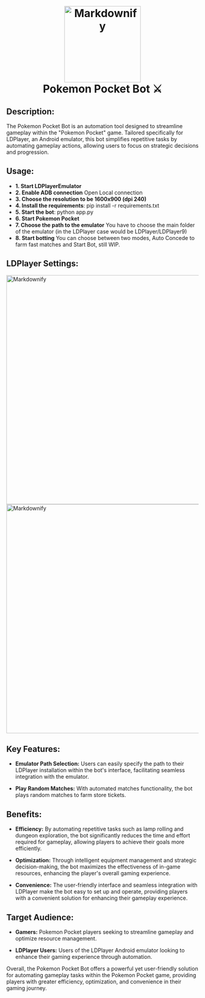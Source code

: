 <h1 align="center">
  <br>
  <a href="https://tcgpocket.pokemon.com/es-es/"><img src="https://github.com/user-attachments/assets/141d27c3-d965-4bb9-ab02-2d61af431aef" alt="Markdownify" width="200"></a>
  <br>
  Pokemon Pocket Bot ⚔️
  <br>
</h1>

## Description:

The Pokemon Pocket Bot is an automation tool designed to streamline gameplay within the "Pokemon Pocket" game. Tailored specifically for LDPlayer, an Android emulator, this bot simplifies repetitive tasks by automating gameplay actions, allowing users to focus on strategic decisions and progression.


## Usage:

- **1. Start LDPlayerEmulator**
- **2. Enable ADB connection** Open Local connection
- **3. Choose the resolution to be 1600x900 (dpi 240)**
- **4. Install the requirements**: pip install -r requirements.txt
- **5. Start the bot**: python app.py
- **6. Start Pokemon Pocket**
- **7. Choose the path to the emulator** You have to choose the main folder of the emulator (in the LDPlayer case would be LDPlayer/LDPlayer9)
- **8. Start botting** You can choose between two modes, Auto Concede to farm fast matches and Start Bot, still WIP.

## LDPlayer Settings:
<a href="https://tcgpocket.pokemon.com/es-es/"><img src="https://github.com/user-attachments/assets/103033d6-10c2-4d23-bc85-5be2b5b64ce6" alt="Markdownify" width="600"></a>
<br>
<a href="https://tcgpocket.pokemon.com/es-es/"><img src="https://github.com/user-attachments/assets/be415ce5-bd80-4276-b4f9-49be8f697ad3" alt="Markdownify" width="600"></a>

## Key Features:

- **Emulator Path Selection:** Users can easily specify the path to their LDPlayer installation within the bot's interface, facilitating seamless integration with the emulator.
  
- **Play Random Matches:** With automated matches functionality, the bot plays random matches to farm store tickets.

## Benefits:

- **Efficiency:** By automating repetitive tasks such as lamp rolling and dungeon exploration, the bot significantly reduces the time and effort required for gameplay, allowing players to achieve their goals more efficiently.
  
- **Optimization:** Through intelligent equipment management and strategic decision-making, the bot maximizes the effectiveness of in-game resources, enhancing the player's overall gaming experience.
  
- **Convenience:** The user-friendly interface and seamless integration with LDPlayer make the bot easy to set up and operate, providing players with a convenient solution for enhancing their gameplay experience.

## Target Audience:

- **Gamers:** Pokemon Pocket players seeking to streamline gameplay and optimize resource management.
  
- **LDPlayer Users:** Users of the LDPlayer Android emulator looking to enhance their gaming experience through automation.

Overall, the Pokemon Pocket Bot offers a powerful yet user-friendly solution for automating gameplay tasks within the Pokemon Pocket game, providing players with greater efficiency, optimization, and convenience in their gaming journey.
